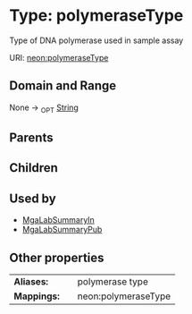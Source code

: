 
# Type: polymeraseType


Type of DNA polymerase used in sample assay

URI: [neon:polymeraseType](https://data.neonscience.org/polymeraseType)


## Domain and Range

None ->  <sub>OPT</sub> [String](types/String.md)

## Parents


## Children


## Used by

 * [MgaLabSummaryIn](MgaLabSummaryIn.md)
 * [MgaLabSummaryPub](MgaLabSummaryPub.md)

## Other properties

|  |  |  |
| --- | --- | --- |
| **Aliases:** | | polymerase type |
| **Mappings:** | | neon:polymeraseType |

